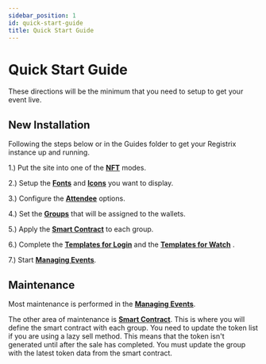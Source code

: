 ```yaml
---
sidebar_position: 1
id: quick-start-guide
title: Quick Start Guide
---
```


# Quick Start Guide

These directions will be the minimum that you need to setup to get your event live.

## New Installation

Following the steps below or in the Guides folder to get your Registrix instance up and running.

1.) Put the site into one of the **[NFT](guides/customization)** modes.

2.) Setup the **[Fonts](guides/brand-font)** and **[Icons](guides/brand-font#icons-menu-location)** you want to display.

3.) Configure the **[Attendee](guides/attendee-option)** options.

4.) Set the **[Groups](guides/groups)** that will be assigned to the wallets.

5.) Apply the **[Smart Contract](guides/contracts)** to each group.

6.) Complete the **[Templates for Login](/tutorial-templates/participant/design)** and the **[Templates for Watch](/tutorial-templates/watch/design)** .

7.) Start **[Managing Events](/tutorial-events/overview)**.

## Maintenance

Most maintenance is performed in the **[Managing Events](/tutorial-events/overview)**.

The other area of maintenance is **[Smart Contract](guides/contracts)**.  This is where you will define the smart contract with each group.  You need to update the token list if you are using a lazy sell method.  This means that the token isn't generated until after the sale has completed.  You must update the group with the latest token data from the smart contract.
